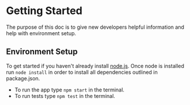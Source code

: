 # Getting Started
The purpose of this doc is to give new developers helpful information and help with environment setup.
## Environment Setup
To get started if you haven't already install [node.js](https://nodejs.org/en/). Once node is installed run ```node install``` in order to install all dependencies outlined in package.json. 

- To run the app type ```npm start``` in the terminal.
- To run tests type ```npm test``` in the terminal.